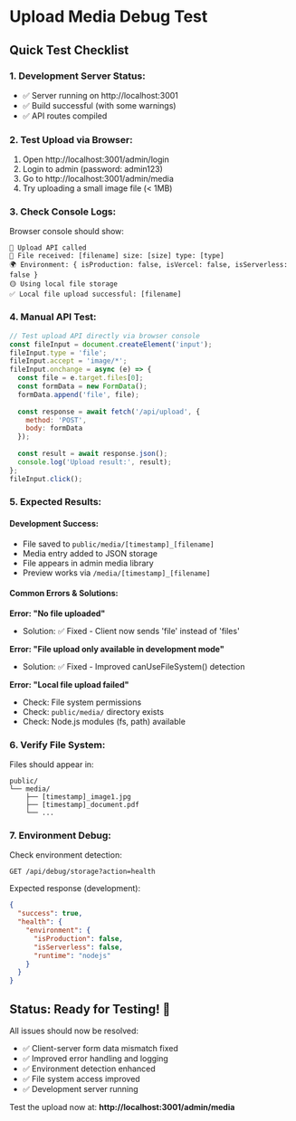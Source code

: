 # Upload Media Debug Test

## Quick Test Checklist

### 1. **Development Server Status:**
- ✅ Server running on http://localhost:3001
- ✅ Build successful (with some warnings)
- ✅ API routes compiled

### 2. **Test Upload via Browser:**
1. Open http://localhost:3001/admin/login
2. Login to admin (password: admin123)
3. Go to http://localhost:3001/admin/media
4. Try uploading a small image file (< 1MB)

### 3. **Check Console Logs:**
Browser console should show:
```
🚀 Upload API called
📁 File received: [filename] size: [size] type: [type]
🌍 Environment: { isProduction: false, isVercel: false, isServerless: false }
🟡 Using local file storage
✅ Local file upload successful: [filename]
```

### 4. **Manual API Test:**
```javascript
// Test upload API directly via browser console
const fileInput = document.createElement('input');
fileInput.type = 'file';
fileInput.accept = 'image/*';
fileInput.onchange = async (e) => {
  const file = e.target.files[0];
  const formData = new FormData();
  formData.append('file', file);
  
  const response = await fetch('/api/upload', {
    method: 'POST',
    body: formData
  });
  
  const result = await response.json();
  console.log('Upload result:', result);
};
fileInput.click();
```

### 5. **Expected Results:**

#### Development Success:
- File saved to `public/media/[timestamp]_[filename]`
- Media entry added to JSON storage
- File appears in admin media library
- Preview works via `/media/[timestamp]_[filename]`

#### Common Errors & Solutions:

**Error: "No file uploaded"**
- Solution: ✅ Fixed - Client now sends 'file' instead of 'files'

**Error: "File upload only available in development mode"**
- Solution: ✅ Fixed - Improved canUseFileSystem() detection

**Error: "Local file upload failed"**
- Check: File system permissions
- Check: `public/media/` directory exists
- Check: Node.js modules (fs, path) available

### 6. **Verify File System:**
Files should appear in:
```
public/
└── media/
    ├── [timestamp]_image1.jpg
    ├── [timestamp]_document.pdf
    └── ...
```

### 7. **Environment Debug:**
Check environment detection:
```
GET /api/debug/storage?action=health
```

Expected response (development):
```json
{
  "success": true,
  "health": {
    "environment": {
      "isProduction": false,
      "isServerless": false,
      "runtime": "nodejs"
    }
  }
}
```

## Status: Ready for Testing! 🚀

All issues should now be resolved:
- ✅ Client-server form data mismatch fixed
- ✅ Improved error handling and logging
- ✅ Environment detection enhanced
- ✅ File system access improved
- ✅ Development server running

Test the upload now at: **http://localhost:3001/admin/media**